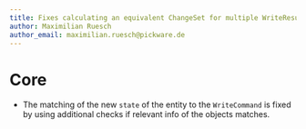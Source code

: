 ```yaml
---
title: Fixes calculating an equivalent ChangeSet for multiple WriteResults
author: Maximilian Ruesch
author_email: maximilian.ruesch@pickware.de
---
```

# Core
* The matching of the new `state` of the entity to the `WriteCommand` is fixed by using additional checks if relevant
  info of the objects matches.
